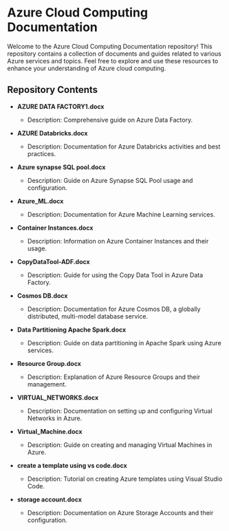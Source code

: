 # Azure Cloud Computing Documentation

Welcome to the Azure Cloud Computing Documentation repository! This repository contains a collection of documents and guides related to various Azure services and topics. Feel free to explore and use these resources to enhance your understanding of Azure cloud computing.

## Repository Contents

- **AZURE DATA FACTORY1.docx**
  - Description: Comprehensive guide on Azure Data Factory.
  
- **AZURE Databricks.docx**
  - Description: Documentation for Azure Databricks activities and best practices.
  
- **Azure synapse SQL pool.docx**
  - Description: Guide on Azure Synapse SQL Pool usage and configuration.
  
- **Azure_ML.docx**
  - Description: Documentation for Azure Machine Learning services.
  
- **Container Instances.docx**
  - Description: Information on Azure Container Instances and their usage.
  
- **CopyDataTool-ADF.docx**
  - Description: Guide for using the Copy Data Tool in Azure Data Factory.
  
- **Cosmos DB.docx**
  - Description: Documentation for Azure Cosmos DB, a globally distributed, multi-model database service.
  
- **Data Partitioning  Apache Spark.docx**
  - Description: Guide on data partitioning in Apache Spark using Azure services.
  
- **Resource Group.docx**
  - Description: Explanation of Azure Resource Groups and their management.
  
- **VIRTUAL_NETWORKS.docx**
  - Description: Documentation on setting up and configuring Virtual Networks in Azure.
  
- **Virtual_Machine.docx**
  - Description: Guide on creating and managing Virtual Machines in Azure.
  
- **create a template using vs code.docx**
  - Description: Tutorial on creating Azure templates using Visual Studio Code.
  
- **storage account.docx**
  - Description: Documentation on Azure Storage Accounts and their configuration.
